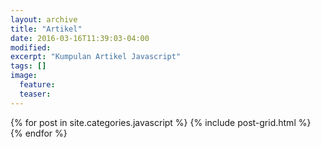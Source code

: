 ```yaml
---
layout: archive
title: "Artikel"
date: 2016-03-16T11:39:03-04:00
modified:
excerpt: "Kumpulan Artikel Javascript"
tags: []
image:
  feature:
  teaser:
---
```


<div class="tiles">
{% for post in site.categories.javascript %}
  {% include post-grid.html %}
{% endfor %}
</div><!-- /.tiles -->

